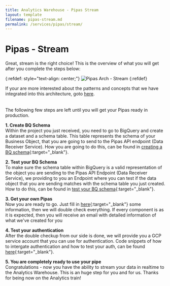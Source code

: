 ```yaml
---
title: Analytics Warehouse - Pipas Stream
layout: template
filename: pipas-stream.md
permalink: /services/pipas/stream/
--- 
```

# Pipas - Stream
Great, stream is the right choice! This is the overview of what you will get after you complete the steps below:

{:refdef: style="text-align: center;"}
![Pipas Arch - Stream]({{site.baseurl}}/2-arch-principles-tenet/pipas/stream-arch-pic.png)
{:refdef}

If your are more interested about the patterns and concepts that we have integrated into this architecture, goto [here]({{site.baseurl}}/arch-principles-tenet/ref-patterns/pipas-stream/).
<br/><br/><br/>
The following few steps are left until you will get your Pipas ready in production.

**1. Create BQ Schema**<br/>
Within the project you just received, you need to go to BigQuery and create a dataset and a schema table. This table represents the schema of your Business Object, that you are going to send to the Pipas API endpoint (Data Receiver Service). How you are going to do this, can be found in [creating a BQ schema]({{site.baseurl}}/services/pipas/stream/create-bq-schema/){:target="_blank"}. 

**2. Test your BQ Schema**<br/>
To make sure the schema table within BigQuery is a valid representation of the object you are sending to the Pipas API Endpoint (Data Receiver Service), we providing to you an Endpoint where you can test if the data object that you are sending matches with the schema table you just created. How to do this,  can be found in [test your BQ schema]({{site.baseurl}}/services/pipas/stream/test-bq-schema/){:target="_blank"}.

**3. Get your own Pipas**<br/>
Now you are ready to go. Just fill in [here](https://forms.gle/aqMAffUZVa3yj2aT8){:target="_blank"} some information, then we will double check everything. If every component is as it is expected, then you will receive an email with detailed information of what we've created for you

**4. Test your authentication**<br/>
After the double checkup from our side is done, we will provide you a GCP service account that you can use for authentication. Code snippets of how to intergate authentication and how to test your auth, can be found [here]({{site.baseurl}}/services/pipas/stream/test-auth/){:target="_blank"}.

**5. You are completely ready to use your pipe**<br/>
Congratulations - now you have the ability to stream your data in realtime to the Analytics Warehouse. This is an huge step for you and for us. Thanks for being now on the Analytics train!